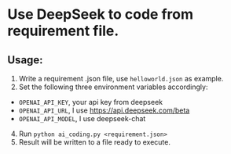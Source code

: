 # Use DeepSeek to code from requirement file.

## Usage:
1. Write a requirement .json file, use `helloworld.json` as example.
2. Set the following three environment variables accordingly:
  * `OPENAI_API_KEY`, your api key from deepseek
  * `OPENAI_API_URL`, I use https://api.deepseek.com/beta
  * `OPENAI_API_MODEL`, I use deepseek-chat
4. Run ```python ai_coding.py <requirement.json>```
5. Result will be written to a file ready to execute.
